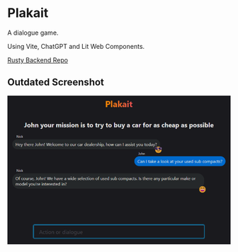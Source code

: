 # Plakait

A dialogue game.

Using Vite, ChatGPT and Lit Web Components.

[Rusty Backend Repo](https://github.com/stevenhuyn/plakait-backend)

## Outdated Screenshot
![Example UI showing a completed game](./media/example-game.png)

